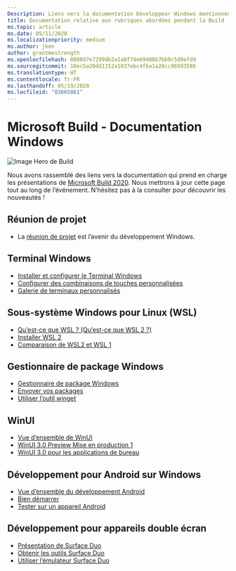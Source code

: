 ```yaml
---
Description: Liens vers la documentation Développeur Windows mentionnée lors de l’événement en ligne Build 2020.
title: Documentation relative aux rubriques abordées pendant la Build
ms.topic: article
ms.date: 05/11/2020
ms.localizationpriority: medium
ms.author: jken
author: grantmestrength
ms.openlocfilehash: 0880d7e7299db2a1a0f7de69400b7bb9c5d0efd9
ms.sourcegitcommit: 10ec5a20dd1152a1037ebc4fba1a28cc96593586
ms.translationtype: HT
ms.contentlocale: fr-FR
ms.lasthandoff: 05/19/2020
ms.locfileid: "83665861"
---
```

# <a name="microsoft-build---the-windows-documentation"></a>Microsoft Build - Documentation Windows

![Image Hero de Build](../images/build-banner.jpeg)

Nous avons rassemblé des liens vers la documentation qui prend en charge les présentations de [Microsoft Build 2020](https://mybuild.microsoft.com). Nous mettrons à jour cette page tout au long de l’événement. N’hésitez pas à la consulter pour découvrir les nouveautés !

## <a name="project-reunion"></a>Réunion de projet

* La [réunion de projet](https://blogs.windows.com/windowsdeveloper/2020/05/19/developing-for-all-1-billion-windows-10-devices-and-beyond/) est l’avenir du développement Windows.

## <a name="windows-terminal"></a>Terminal Windows

* [Installer et configurer le Terminal Windows](https://docs.microsoft.com/windows/terminal/get-started)
* [Configurer des combinaisons de touches personnalisées](https://docs.microsoft.com/windows/terminal/customize-settings/key-bindings)
* [Galerie de terminaux personnalisés](https://docs.microsoft.com/windows/terminal/custom-terminal-gallery/retro-command-prompt)

## <a name="windows-subsystem-for-linux-wsl"></a>Sous-système Windows pour Linux (WSL)

* [Qu’est-ce que WSL ? (Qu’est-ce que WSL 2 ?)](https://docs.microsoft.com/windows/wsl/about)
* [Installer WSL 2](https://docs.microsoft.com/windows/wsl/install-win10)
* [Comparaison de WSL2 et WSL 1](https://docs.microsoft.com/windows/wsl/compare-versions)

## <a name="windows-package-manager"></a>Gestionnaire de package Windows

* [Gestionnaire de package Windows](https://docs.microsoft.com/windows/package-manager) 
* [Envoyer vos packages](https://docs.microsoft.com/windows/package-manager/package)
* [Utiliser l’outil winget](https://docs.microsoft.com/windows/package-manager/winget)

## <a name="winui"></a>WinUI

* [Vue d’ensemble de WinUI](https://docs.microsoft.com/windows/apps/winui/)
* [WinUI 3.0 Preview Mise en production 1](https://docs.microsoft.com/windows/apps/winui/winui3) 
* [WinUI 3.0 pour les applications de bureau](https://docs.microsoft.com/windows/apps/winui/winui3/get-started-winui3-for-desktop)

## <a name="developing-for-android-on-windows"></a>Développement pour Android sur Windows

* [Vue d’ensemble du développement Android](https://docs.microsoft.com/windows/android/overview)
* [Bien démarrer](https://docs.microsoft.com/windows/android/native-android)
* [Tester sur un appareil Android](https://docs.microsoft.com/windows/android/emulator)

## <a name="dual-screen-device-development"></a>Développement pour appareils double écran

* [Présentation de Surface Duo](https://www.microsoft.com/surface/devices/surface-duo)
* [Obtenir les outils Surface Duo](https://docs.microsoft.com/dual-screen/android/get-duo-sdk?tabs=windows)
* [Utiliser l’émulateur Surface Duo](https://docs.microsoft.com/dual-screen/android/use-emulator?tabs=java%2Cwindows)